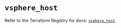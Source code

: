 # `vsphere_host`

Refer to the Terraform Registry for docs: [`vsphere_host`](https://registry.terraform.io/providers/hashicorp/vsphere/2.9.1/docs/resources/host).
